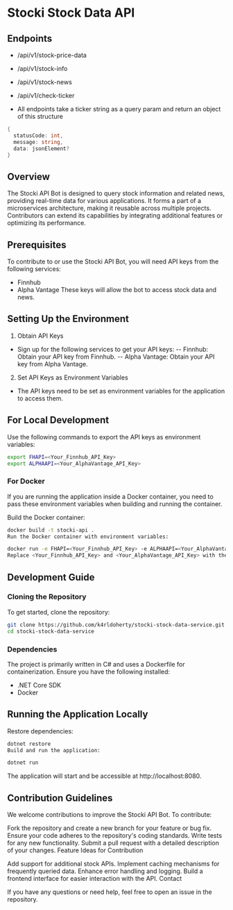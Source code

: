 # Stocki Stock Data API

## Endpoints 
- /api/v1/stock-price-data
- /api/v1/stock-info
- /api/v1/stock-news
- /api/v1/check-ticker

- All endpoints take a ticker string as a query param and return an object of this structure 

```csharp 
{
  statusCode: int,
  message: string,
  data: jsonElement?
}
```

## Overview

The Stocki API Bot is designed to query stock information and related news, providing real-time data for various applications. It forms a part of a microservices architecture, making it reusable across multiple projects. Contributors can extend its capabilities by integrating additional features or optimizing its performance.

## Prerequisites

To contribute to or use the Stocki API Bot, you will need API keys from the following services:

- Finnhub
- Alpha Vantage
These keys will allow the bot to access stock data and news.

## Setting Up the Environment

1. Obtain API Keys

- Sign up for the following services to get your API keys:
-- Finnhub: Obtain your API key from Finnhub.
-- Alpha Vantage: Obtain your API key from Alpha Vantage.

2. Set API Keys as Environment Variables

- The API keys need to be set as environment variables for the application to access them.

## For Local Development

Use the following commands to export the API keys as environment variables:

```bash
export FHAPI=<Your_Finnhub_API_Key>
export ALPHAAPI=<Your_AlphaVantage_API_Key>
```

### For Docker

If you are running the application inside a Docker container, you need to pass these environment variables when building and running the container.

Build the Docker container:

``` bash
docker build -t stocki-api .
Run the Docker container with environment variables:
```

``` bash
docker run -e FHAPI=<Your_Finnhub_API_Key> -e ALPHAAPI=<Your_AlphaVantage_API_Key> -p 8080:8080 stocki-api
Replace <Your_Finnhub_API_Key> and <Your_AlphaVantage_API_Key> with the actual keys you obtained.
```

## Development Guide

### Cloning the Repository

To get started, clone the repository:

``` bash
git clone https://github.com/k4rldoherty/stocki-stock-data-service.git
cd stocki-stock-data-service
```
### Dependencies

The project is primarily written in C# and uses a Dockerfile for containerization. Ensure you have the following installed:

- .NET Core SDK
- Docker

## Running the Application Locally

Restore dependencies:
```bash
dotnet restore
Build and run the application:
```
```bash
dotnet run
```

The application will start and be accessible at http://localhost:8080.

## Contribution Guidelines

We welcome contributions to improve the Stocki API Bot. To contribute:

Fork the repository and create a new branch for your feature or bug fix.
Ensure your code adheres to the repository's coding standards.
Write tests for any new functionality.
Submit a pull request with a detailed description of your changes.
Feature Ideas for Contribution

Add support for additional stock APIs.
Implement caching mechanisms for frequently queried data.
Enhance error handling and logging.
Build a frontend interface for easier interaction with the API.
Contact

If you have any questions or need help, feel free to open an issue in the repository.
